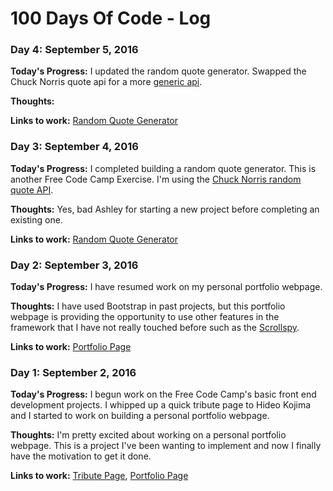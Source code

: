 # 100 Days Of Code - Log

### Day 4: September 5, 2016
**Today's Progress:** I updated the random quote generator.  Swapped the Chuck Norris quote api for a more [generic api](https://market.mashape.com/andruxnet/random-famous-quotes).

**Thoughts:** 

**Links to work:** [Random Quote Generator](http://codepen.io/townsean/full/jrEyPj/)

### Day 3: September 4, 2016
**Today's Progress:** I completed building a random quote generator.  This is another Free Code Camp Exercise.  I'm using the [Chuck Norris random quote API](http://www.icndb.com/api/). 

**Thoughts:** Yes, bad Ashley for starting a new project before completing an existing one. 

**Links to work:** [Random Quote Generator](http://codepen.io/townsean/full/jrEyPj/)

### Day 2: September 3, 2016
**Today's Progress:** I have resumed work on my personal portfolio webpage. 

**Thoughts:** I have used Bootstrap in past projects, but this portfolio webpage is providing the opportunity to use other features in the framework that I have not really touched before such as the [Scrollspy](http://getbootstrap.com/javascript/#scrollspy).

**Links to work:** [Portfolio Page](http://codepen.io/townsean/full/WGNWbG/)

### Day 1: September 2, 2016
**Today's Progress:** I begun work on the Free Code Camp's basic front end development projects.  I whipped up a quick tribute page to Hideo Kojima and I started to work on building a personal portfolio webpage.

**Thoughts:** I'm pretty excited about working on a personal portfolio webpage.  This is a project I've been wanting to implement and now I finally have the motivation to get it done.

**Links to work:** [Tribute Page](http://codepen.io/townsean/full/LRYPYN/), [Portfolio Page](http://codepen.io/townsean/full/WGNWbG/)

